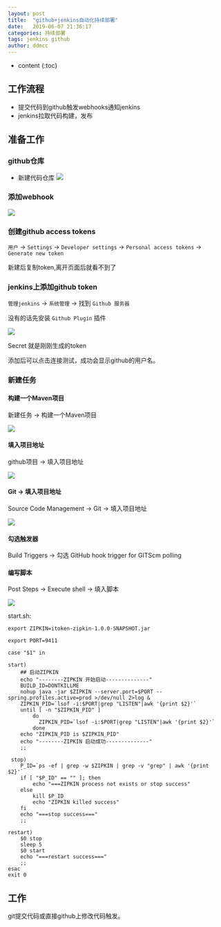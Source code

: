 ```yaml
---
layout: post
title:  "github+jenkins自动化持续部署"
date:   2019-06-07 21:36:17
categories: 持续部署
tags: jenkins github
author: ddmcc
---
```


* content
{:toc}




## 工作流程
 - 提交代码到github触发webhooks通知jenkins
 - jenkins拉取代码构建，发布


## 准备工作

### github仓库
- 新建代码仓库
![](http://ww1.sinaimg.cn/large/0060GLrDgy1g32aijkcn6j30zf09574w.jpg)

### 添加webhook

![](https://ws3.sinaimg.cn/large/005BYqpggy1g3szpyp6pfj312m0p5jtv.jpg)


### 创建github access tokens

`用户` -> `Settings` -> `Developer settings` -> `Personal access tokens` -> `Generate new token`

新建后复制token,离开页面后就看不到了


### jenkins上添加github token

`管理jenkins` -> `系统管理` -> 找到 `Github 服务器`

没有的话先安装 `Github Plugin` 插件

![](http://ws3.sinaimg.cn/large/005BYqpggy1g3sy0odorcj313l0iwdgv.jpg)

Secret 就是刚刚生成的token

添加后可以点击连接测试，成功会显示github的用户名。

### 新建任务

#### 构建一个Maven项目

新建任务 -> 构建一个Maven项目

![](http://ws3.sinaimg.cn/large/005BYqpggy1g3syng57bmj31590n2n0h.jpg)

#### 填入项目地址

github项目 -> 填入项目地址

![](http://ws3.sinaimg.cn/large/005BYqpggy1g3sypscda8j310c0mjdha.jpg)

#### Git -> 填入项目地址

Source Code Management -> Git -> 填入项目地址

![](http://ws3.sinaimg.cn/large/005BYqpggy1g3sysm87dtj317v0oxq4p.jpg)

#### 勾选触发器

Build Triggers -> 勾选 GitHub hook trigger for GITScm polling

#### 编写脚本

Post Steps -> Execute shell -> 填入脚本

![](http://ws3.sinaimg.cn/large/005BYqpggy1g3syzuhlozj31070nmq4c.jpg)

start.sh:

    export ZIPKIN=itoken-zipkin-1.0.0-SNAPSHOT.jar

    export PORT=9411

    case "$1" in
 
    start)
        ## 启动ZIPKIN
        echo "--------ZIPKIN 开始启动--------------"
        BUILD_ID=DONTKILLME
        nohup java -jar $ZIPKIN --server.port=$PORT --spring.profiles.active=prod >/dev/null 2>log &
        ZIPKIN_PID=`lsof -i:$PORT|grep "LISTEN"|awk '{print $2}'`
        until [ -n "$ZIPKIN_PID" ]
            do
              ZIPKIN_PID=`lsof -i:$PORT|grep "LISTEN"|awk '{print $2}'`  
            done
        echo "ZIPKIN_PID is $ZIPKIN_PID" 
        echo "--------ZIPKIN 启动成功--------------"
        ;;

     stop)
        P_ID=`ps -ef | grep -w $ZIPKIN | grep -v "grep" | awk '{print $2}'`
        if [ "$P_ID" == "" ]; then
            echo "===ZIPKIN process not exists or stop success"
        else
            kill $P_ID
            echo "ZIPKIN killed success"
        fi
        echo "===stop success==="
        ;;   
 
    restart)
        $0 stop
        sleep 5
        $0 start
        echo "===restart success==="
        ;;   
    esac	
    exit 0

## 工作

git提交代码或直接github上修改代码触发。

